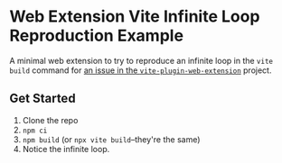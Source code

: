 # Web Extension Vite Infinite Loop Reproduction Example
A minimal web extension to try to reproduce an infinite loop in the `vite build` command for [an issue in the `vite-plugin-web-extension`](https://github.com/aklinker1/vite-plugin-web-extension/issues/56) project.

## Get Started

1. Clone the repo
2. `npm ci`
3. `npm build` (or `npx vite build`–they're the same)
4. Notice the infinite loop.
